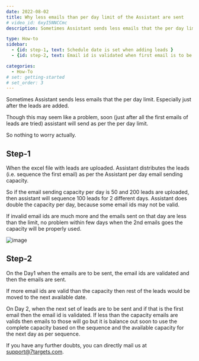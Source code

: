 ```yaml
---
date: 2022-08-02
title: Why less emails than per day limit of the Assistant are sent
# video_id: 6xyI5NNCCmc
description: Sometimes Assistant sends less emails that the per day limit. Especially just after the leads are added.

type: How-to
sidebar:
  - {id: step-1, text: Schedule date is set when adding leads }
  - {id: step-2, text: Email id is validated when first email is to be sent }

categories:
  - How-To
# set: getting-started
# set_order: 3
---
```

Sometimes Assistant sends less emails that the per day limit. Especially just after the leads are added. 

Though this may seem like a problem, soon (just after all the first emails of leads are tried) assistant will send as per the per day limit. 

So nothing to worry actually.

## Step-1
When the excel file with leads are uploaded. Assistant distributes the leads (i.e. sequence the first email) as per the Assistant per day email sending capacity. 

So if the email sending capacity per day is 50 and 200 leads are uploaded, then assistant will sequence 100 leads for 2 different days. Assistant does double the capacity per day, because some email ids may not be valid. 

If invalid email ids are much more and the emails sent on that day are less than the limit, no problem within few days when the 2nd emails goes the capacity will be properly used. 

![image](../../images/lead-distribution.jpeg)

## Step-2
On the Day1 when the emails are to be sent, the email ids are validated and then the emails are sent. 

If more email ids are valid than the capacity then rest of the leads would be moved to the next available date. 

On Day 2, when the next set of leads are to be sent and if that is the first email then the email id is validated. If less than the capacity emails are valids then emails to those will go but it is balance out soon to use the complete capacity based on the sequence and the available capacity for the next day as per sequence. 

If you have any further doubts, you can directly mail us at support@7targets.com.

